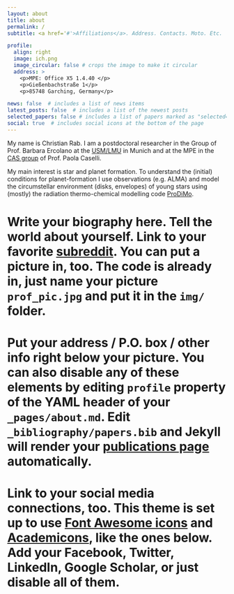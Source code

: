 ```yaml
---
layout: about
title: about
permalink: /
subtitle: <a href='#'>Affiliations</a>. Address. Contacts. Moto. Etc.

profile:
  align: right
  image: ich.png
  image_circular: false # crops the image to make it circular
  address: >
    <p>MPE: Office X5 1.4.40 </p>
    <p>Gießenbachstraße 1</p>
    <p>85748 Garching, Germany</p>

news: false  # includes a list of news items
latest_posts: false  # includes a list of the newest posts
selected_papers: false # includes a list of papers marked as "selected={true}"
social: true  # includes social icons at the bottom of the page
---
```


My name is Christian Rab. I am a postdoctoral researcher in the Group of Prof. Barbara Ercolano at the [USM/LMU](https://www.usm.uni-muenchen.de/) in Munich and at the MPE in the [CAS group](https://www.mpe.mpg.de/CAS) of Prof. Paola Caselli.

My main interest is star and planet formation. To understand the (initial) conditions for planet-formation I use observations (e.g. ALMA) and model the circumstellar environment (disks, envelopes) of young stars using (mostly) the radiation thermo-chemical modelling code [ProDiMo](https://prodimo.iwf.oeaw.ac.at/).


# Write your biography here. Tell the world about yourself. Link to your favorite [subreddit](http://reddit.com). You can put a picture in, too. The code is already in, just name your picture `prof_pic.jpg` and put it in the `img/` folder.

# Put your address / P.O. box / other info right below your picture. You can also disable any of these elements by editing `profile` property of the YAML header of your `_pages/about.md`. Edit `_bibliography/papers.bib` and Jekyll will render your [publications page](/al-folio/publications/) automatically.

# Link to your social media connections, too. This theme is set up to use [Font Awesome icons](http://fortawesome.github.io/Font-Awesome/) and [Academicons](https://jpswalsh.github.io/academicons/), like the ones below. Add your Facebook, Twitter, LinkedIn, Google Scholar, or just disable all of them.
